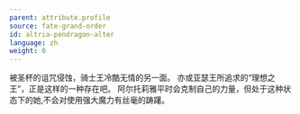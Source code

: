 ```yaml
---
parent: attribute.profile
source: fate-grand-order
id: altria-pendragon-alter
language: zh
weight: 0
---
```


被圣杯的诅咒侵蚀，骑士王冷酷无情的另一面。
亦或亚瑟王所追求的“理想之王”，正是这样的一种存在吧。
阿尔托莉雅平时会克制自己的力量，但处于这种状态下的她,不会对使用强大魔力有丝毫的踌躇。
